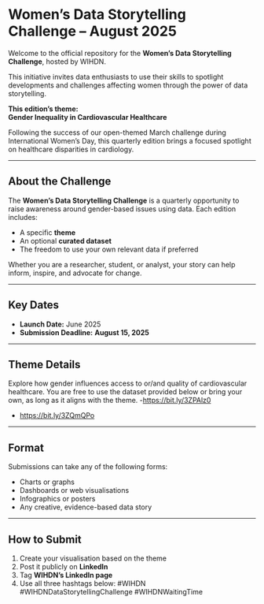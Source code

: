 # Women’s Data Storytelling Challenge – August 2025

Welcome to the official repository for the **Women’s Data Storytelling Challenge**, hosted by WIHDN.

This initiative invites data enthusiasts to use their skills to spotlight developments and challenges affecting women through the power of data storytelling.

 **This edition’s theme:**  
**Gender Inequality in Cardiovascular Healthcare**

Following the success of our open-themed March challenge during International Women’s Day, this quarterly edition brings a focused spotlight on healthcare disparities in cardiology.

---

##  About the Challenge

The **Women’s Data Storytelling Challenge** is a quarterly opportunity to raise awareness around gender-based issues using data. Each edition includes:
- A specific **theme**
- An optional **curated dataset**
- The freedom to use your own relevant data if preferred

Whether you are a researcher, student, or analyst, your story can help inform, inspire, and advocate for change.

---

##  Key Dates

- **Launch Date:** June 2025  
- **Submission Deadline:** **August 15, 2025**

---

##  Theme Details

Explore how gender influences access to or/and quality of cardiovascular healthcare. 
You are free to use the dataset provided below or bring your own,  as long as it aligns with the theme.
-https://bit.ly/3ZPAlz0
- https://bit.ly/3ZQmQPo

  
---

##  Format

Submissions can take any of the following forms:
- Charts or graphs
- Dashboards or web visualisations
- Infographics or posters
- Any creative, evidence-based data story

---

##  How to Submit

1. Create your visualisation based on the theme  
2. Post it publicly on **LinkedIn**  
3. Tag **WIHDN’s LinkedIn page**  
4. Use all three hashtags below:
#WIHDN
#WIHDNDataStorytellingChallenge
#WIHDNWaitingTime
